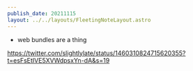 ```yaml
---
publish_date: 20211115    
layout: ../../layouts/FleetingNoteLayout.astro
---
```

- web bundles are a thing

https://twitter.com/slightlylate/status/1460310824715620355?t=esFsEtIVE5XVWdpsxYn-dA&s=19
